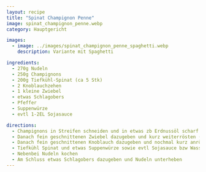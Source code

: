 ```yaml
---
layout: recipe
title: "Spinat Champignon Penne"
image: spinat_champignon_penne.webp
category: Hauptgericht

images:
  - image: ../images/spinat_champignon_penne_spaghetti.webp
    description: Variante mit Spaghetti

ingredients:
  - 270g Nudeln
  - 250g Champignons
  - 200g Tiefkühl-Spinat (ca 5 Stk)
  - 2 Knoblauchzehen
  - 1 kleine Zwiebel
  - etwas Schlagobers
  - Pfeffer
  - Suppenwürze
  - evtl 1-2EL Sojasauce

directions:
  - Champignons in Streifen schneiden und in etwas zb Erdnussöl scharf anbraten bis sie Wasser abgeben und wieder damit aufhören (sie gehen zusammen und werden leicht braun)
  - Danach fein geschnittenen Zwiebel dazugeben und kurz weiterrösten (etwas zurückdrehen)
  - Danach fein geschnittenen Knoblauch dazugeben und nochmal kurz anrösten
  - Tiefkühl Spinat und etwas Suppenwürze sowie evtl Sojasauce bzw Wasser dazugeben und zugedeckt bei mittlerer Stufe dünsten bis der Spinat sich verteilt
  - Nebenbei Nudeln kochen
  - Am Schluss etwas Schlagobers dazugeben und Nudeln unterheben
---
```

